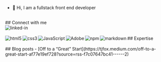- 👋 Hi, I am a fullstack front end developer
<!--- 👀 I’m interested in ...
- 🌱 I’m currently learning ...
- 💞️ I’m looking to collaborate on ...
- 📫 How to reach me ...
-->
<!---
tfox58/tfox58 is a ✨ special ✨ repository because its `README.md` (this file) appears on your GitHub profile.
You can click the Preview link to take a look at your changes.
--->
<!---### Hello World ??

- ?? Working on multiple frontend and backend project using React and Nodejs
- ?? Learning design patterns in depth--->
<br>
## Connect with me
<br>
<a href="https://www.linkedin.com/in/terryfox1/"><img align="left" alt="linked-in" src="https://img.shields.io/badge/linkedin-%230077B5.svg?&style=for-the-badge&logo=linkedin&logoColor=white" /></a>
<br>
<br>
## Expertise

<img align="left" alt="html5" src="https://img.shields.io/badge/-HTML5-E34F26?style=flat-square&amp;logo=html5&amp;logoColor=white" />
<img align="left" alt="css3" src="https://img.shields.io/badge/CSS%20-%231572B6.svg?style=flat-square&amp;logo=css3&amp;logoColor=white" />
<img align="left" alt="JavaScript" src="https://img.shields.io/badge/JavaScript%20-%23F7DF1E.svg?style=flat-square&amp;logo=javascript&amp;logoColor=black" />
<img align="left" alt="Adobe" src="https://img.shields.io/badge/Adobe%20-%23FF0000.svg?style=flat-square&amp;logo=adobe&amp;logoColor=white" />
<img align="left" alt="npm" src="https://img.shields.io/badge/-NPM-CB3837?style=flat-square&amp;logo=npm&amp;logoColor=white" />
<img align="left" alt="markdown" src="https://img.shields.io/badge/Markdown-%23000000.svg?style=flat-square&amp;logo=markdown&amp;logoColor=white" />



<!--<img align="left" alt="react" src="https://img.shields.io/badge/react%20-%2320232a.svg?&style=for-the-badge&logo=react&logoColor=%2361DAFB" />
<img align="left" alt="nodejs" src="https://img.shields.io/badge/node.js%20-%2343853D.svg?&style=for-the-badge&logo=node.js&logoColor=white" />
<img align="left" alt="aws" src="https://img.shields.io/badge/Amazon%20AWS-%23232F3E?logo=amazon-aws&logoColor=white&style=for-the-badge" />
<img align="left" alt="medium" src="https://img.shields.io/badge/postgres-%23316192.svg?&style=for-the-badge&logo=postgresql&logoColor=white" />
<img align="left" alt="android" src="https://img.shields.io/badge/Android-3DDC84?logo=android&logoColor=white&style=for-the-badge" />
<img align="left" alt="spring" src="https://img.shields.io/badge/spring%20-%236DB33F.svg?&style=for-the-badge&logo=spring&logoColor=white" />-->
<br>
<br>
## Blog posts
<!-- BLOG-POST-LIST:START -->
- [Off to a “Great” Start](https://tjfox.medium.com/off-to-a-great-start-af77e19ef728?source=rss-f7c07647bc41------2)
<!-- BLOG-POST-LIST:END -->
